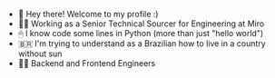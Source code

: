- 👋 Hey there! Welcome to my profile :) 
- 👩‍💻 Working as a Senior Technical Sourcer for Engineering at Miro
- 🖱 I know code some lines in Python (more than just "hello world") 
- 🇧🇷 I'm trying to understand as a Brazilian how to live in a country without sun 
- 🕵️‍♀️ Backend and Frontend Engineers 
